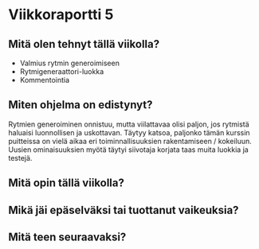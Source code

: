 # Viikkoraportti 5

## Mitä olen tehnyt tällä viikolla?
* Valmius rytmin generoimiseen
* Rytmigeneraattori-luokka
* Kommentointia

## Miten ohjelma on edistynyt?
Rytmien generoiminen onnistuu, mutta viilattavaa olisi paljon, jos rytmistä haluaisi luonnollisen ja uskottavan. Täytyy katsoa, paljonko tämän kurssin puitteissa on vielä aikaa eri toiminnallisuuksien rakentamiseen / kokeiluun. 
Uusien ominaisuuksien myötä täytyi siivotaja korjata taas muita luokkia ja testejä. 

## Mitä opin tällä viikolla?


## Mikä jäi epäselväksi tai tuottanut vaikeuksia?


## Mitä teen seuraavaksi?
